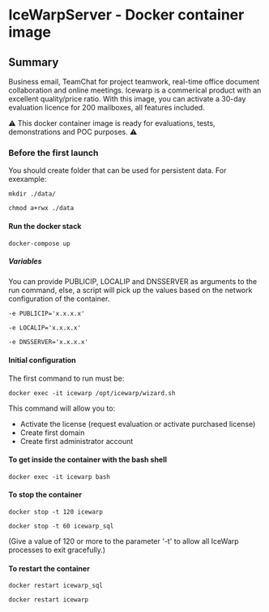 # IceWarpServer - Docker container image

## Summary

Business email, TeamChat for project teamwork, real-time office document collaboration and online meetings. Icewarp is a commerical product with an excellent quality/price ratio. With this image, you can activate a 30-day evaluation licence for 200 mailboxes, all features included.

:warning: This docker container image is ready for evaluations, tests, demonstrations and POC purposes. :warning:

### Before the first launch

You should create folder that can be used for persistent data. For exexample:

`mkdir ./data/`

`chmod a+rwx ./data`

#### Run the docker stack

`docker-compose up`

##### Variables

You can provide PUBLICIP, LOCALIP and DNSSERVER as arguments to the run command, else, a script will pick up the values based on the network configuration of the container.

`-e PUBLICIP='x.x.x.x'`

`-e LOCALIP='x.x.x.x'`

`-e DNSSERVER='x.x.x.x'`

#### Initial configuration

The first command to run must be:

`docker exec -it icewarp /opt/icewarp/wizard.sh`

This command will allow you to:

- Activate the license (request evaluation or activate purchased license)
- Create first domain
- Create first administrator account

#### To get inside the container with the bash shell

`docker exec -it icewarp bash`

#### To stop the container

`docker stop -t 120 icewarp`

`docker stop -t 60 icewarp_sql`

(Give a value of 120 or more to the parameter '-t' to allow all IceWarp processes to exit gracefully.)

#### To restart the container

`docker restart icewarp_sql`

`docker restart icewarp`
